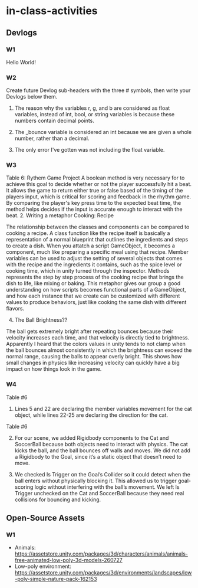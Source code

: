 # in-class-activities
## Devlogs
### W1
Hello World!

### W2
Create future Devlog sub-headers with the three # symbols, then write your Devlogs below them.
1. The reason why the variables r, g, and b are considered as float variables, instead of int, bool, or string variables is because these numbers contain decimal points. 

2. The _bounce variable is considered an int because we are given a whole number, rather than a decimal.

3. The only error I've gotten was not including the float variable.

### W3 

Table 6: Rythem Game Project
   A boolean method is very necessary for to achieve this goal to decide whether or not the player successfully hit a beat. It allows the game to return either true or false based of the timing of the players input, which is critical for scoring and feedback in the rhythm game. By comparing the player's key press time to the expected beat time, the method helps decides if the input is accurate enough to interact with the beat.
2. Writing a metaphor Cooking: Recipe

   The relationship between the classes and components can be compared to cooking a recipe. A class function like the recipe itself is basically a representation of a normal blueprint that outlines the ingredients and steps to create a dish. When you attatch a script GameObject, it becomes a component, much like preparing a specific meal using that recipe. Member variables can be used to adjust the setting of several objects that comes with the recipe and the ingredients it contains, such as the spice level or cooking time, which in unity turned through the inspector. Methods represents the step by step process of the cooking recipe that brings the dish to life, like mixing or baking. This metaphor gives our group a good understanding on how scripts becomes functional parts of a GameObject, and how each instance that we create can be customized with different values to produce behaviors, just like cooking the same dish with different flavors. 

4. The Ball Brightness??

The ball gets extremely bright after repeating bounces because their velocity increases each time, and that velocity is directly tied to brightness. Apparently I heard that the colors values in unity tends to not clamp when the ball bounces almost consistently in which the brightness can exceed the normal range, causing the balls to appear overly bright. This shows how small changes in physics like increasing velocity can quickly have a big impact on how things look in the game.

### W4 
Table #6
1. Lines 5 and 22 are declaring the member variables movement for the cat object, while lines 22-25 are declaring the direction for the cat.

Table #6 

2. For our scene, we added Rigidbody components to the Cat and SoccerBall because both objects need to interact with physics. The cat kicks the ball, and the ball bounces off walls and moves. We did not add a Rigidbody to the Goal, since it’s a static object that doesn’t need to move.

3. We checked Is Trigger on the Goal’s Collider so it could detect when the ball enters without physically blocking it. This allowed us to trigger goal-scoring logic without interfering with the ball’s movement. We left Is Trigger unchecked on the Cat and SoccerBall because they need real collisions for bouncing and kicking.

## Open-Source Assets
### W1
- Animals: https://assetstore.unity.com/packages/3d/characters/animals/animals-free-animated-low-poly-3d-models-260727 
- Low-poly environment: https://assetstore.unity.com/packages/3d/environments/landscapes/low-poly-simple-nature-pack-162153 
